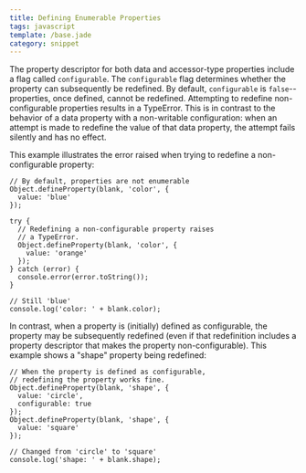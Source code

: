 ```yaml
---
title: Defining Enumerable Properties
tags: javascript
template: /base.jade
category: snippet
---
```


The property descriptor for both data and accessor-type properties include a flag called `configurable`. The `configurable` flag determines whether the property can subsequently be redefined. By default, `configurable` is `false`--properties, once defined, cannot be redefined. Attempting to redefine non-configurable properties results in a TypeError. This is in contrast to the behavior of a data property with a non-writable configuration: when an attempt is made to redefine the value of that data property, the attempt fails silently and has no effect.

This example illustrates the error raised when trying to redefine a non-configurable property:

```
// By default, properties are not enumerable
Object.defineProperty(blank, 'color', {
  value: 'blue'
});

try {
  // Redefining a non-configurable property raises
  // a TypeError.
  Object.defineProperty(blank, 'color', {
    value: 'orange'
  });  
} catch (error) {
  console.error(error.toString());
}

// Still 'blue'
console.log('color: ' + blank.color);
```

In contrast, when a property is (initially) defined as configurable, the property may be subsequently redefined (even if that redefinition includes a property descriptor that makes the property non-configurable). This example shows a "shape" property being redefined:

```
// When the property is defined as configurable,
// redefining the property works fine.
Object.defineProperty(blank, 'shape', {
  value: 'circle',
  configurable: true
});
Object.defineProperty(blank, 'shape', {
  value: 'square'
});

// Changed from 'circle' to 'square'
console.log('shape: ' + blank.shape);
```
